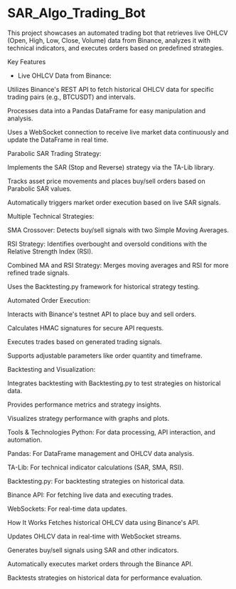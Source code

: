 # SAR_Algo_Trading_Bot

This project showcases an automated trading bot that retrieves live OHLCV (Open, High, Low, Close, Volume) data from Binance, analyzes it with technical indicators, and executes orders based on predefined strategies.

Key Features
* Live OHLCV Data from Binance:

Utilizes Binance's REST API to fetch historical OHLCV data for specific trading pairs (e.g., BTCUSDT) and intervals.

Processes data into a Pandas DataFrame for easy manipulation and analysis.

Uses a WebSocket connection to receive live market data continuously and update the DataFrame in real time.

Parabolic SAR Trading Strategy:

Implements the SAR (Stop and Reverse) strategy via the TA-Lib library.

Tracks asset price movements and places buy/sell orders based on Parabolic SAR values.

Automatically triggers market order execution based on live SAR signals.

Multiple Technical Strategies:

SMA Crossover: Detects buy/sell signals with two Simple Moving Averages.

RSI Strategy: Identifies overbought and oversold conditions with the Relative Strength Index (RSI).

Combined MA and RSI Strategy: Merges moving averages and RSI for more refined trade signals.

Uses the Backtesting.py framework for historical strategy testing.

Automated Order Execution:

Interacts with Binance's testnet API to place buy and sell orders.

Calculates HMAC signatures for secure API requests.

Executes trades based on generated trading signals.

Supports adjustable parameters like order quantity and timeframe.

Backtesting and Visualization:

Integrates backtesting with Backtesting.py to test strategies on historical data.

Provides performance metrics and strategy insights.

Visualizes strategy performance with graphs and plots.

Tools & Technologies
Python: For data processing, API interaction, and automation.

Pandas: For DataFrame management and OHLCV data analysis.

TA-Lib: For technical indicator calculations (SAR, SMA, RSI).

Backtesting.py: For backtesting strategies on historical data.

Binance API: For fetching live data and executing trades.

WebSockets: For real-time data updates.

How It Works
Fetches historical OHLCV data using Binance's API.

Updates OHLCV data in real-time with WebSocket streams.

Generates buy/sell signals using SAR and other indicators.

Automatically executes market orders through the Binance API.

Backtests strategies on historical data for performance evaluation.


